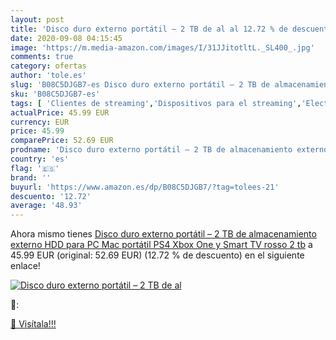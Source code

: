 ```yaml
---
layout: post
title: 'Disco duro externo portátil – 2 TB de al al 12.72 % de descuento'
date: 2020-09-08 04:15:45
image: 'https://m.media-amazon.com/images/I/31JJitotltL._SL400_.jpg'
comments: true
category: ofertas
author: 'tole.es'
slug: 'B08C5DJGB7-es Disco duro externo portátil – 2 TB de almacenamiento...'
sku: 'B08C5DJGB7-es'
tags: [ 'Clientes de streaming','Dispositivos para el streaming','Electrónica','Equipos de audio y Hi-Fi','TV, vídeo y home cinema','Televisores','smart','tv', ]
actualPrice: 45.99 EUR
currency: EUR
price: 45.99
comparePrice: 52.69 EUR
prodname: 'Disco duro externo portátil – 2 TB de almacenamiento externo HDD para PC  Mac  portátil  PS4  Xbox One y Smart TV rosso 2 tb'
country: 'es'
flag: '🇪🇸'
brand: ''
buyurl: 'https://www.amazon.es/dp/B08C5DJGB7/?tag=tolees-21'
descuento: '12.72'
average: '48.93'
---
```


Ahora mismo tienes [Disco duro externo portátil – 2 TB de almacenamiento externo HDD para PC  Mac  portátil  PS4  Xbox One y Smart TV rosso 2 tb](https://www.amazon.es/dp/B08C5DJGB7/?tag=tolees-21) a 45.99 EUR (original: 52.69 EUR) (12.72 %  de descuento) en el siguiente enlace!

[![Disco duro externo portátil – 2 TB de al](https://m.media-amazon.com/images/I/31JJitotltL._SL400_.jpg)](https://www.amazon.es/dp/B08C5DJGB7/?tag=tolees-21)

🔎:


[🛒 Visítala!!!](https://www.amazon.es/dp/B08C5DJGB7/?tag=tolees-21)
